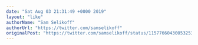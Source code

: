 ```yaml
---
date: "Sat Aug 03 21:31:49 +0000 2019"
layout: "like"
authorName: "Sam Selikoff"
authorUrl: "https://twitter.com/samselikoff"
originalPost: "https://twitter.com/samselikoff/status/1157766043005325318"
---
```

